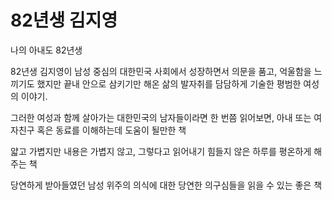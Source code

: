 # 82년생 김지영

나의 아내도 82년생

82년생 김지영이 남성 중심의 대한민국 사회에서 성장하면서 의문을 품고, 억울함을 느끼기도 했지만 끝내 안으로 삼키기만 해온 삶의 발자취를 담담하게 기술한 평범한 여성의 이야기.


그러한 여성과 함께 살아가는 대한민국의 남자들이라면 한 번쯤 읽어보면, 아내 또는 여자친구 혹은 동료를 이해하는데 도움이 될만한 책

얇고 가볍지만 내용은 가볍지 않고, 그렇다고 읽어내기 힘들지 않은 하루를 평온하게 해주는 책

당연하게 받아들였던 남성 위주의 의식에 대한 당연한 의구심들을 읽을 수 있는 좋은 책